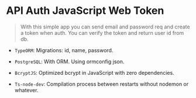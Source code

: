 # API Auth JavaScript Web Token

> With this simple app you can send email and password req and create a token when auth. You can verify the token and return user id from db.

-   `TypeORM`: Migrations: id, name, password.

-   `PostgreSQL`: With ORM. Using ormconfig json.

-   `BcryptJS`: Optimized bcrypt in JavaScript with zero dependencies.

-   `Ts-node-dev`: Compilation process between restarts without nodemon or whatever.
